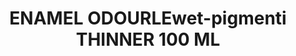 ---
title: "ENAMEL ODOURLEwet-pigmenti THINNER 100 ML"
price: "TBA"
desc: "Bez opisa"
img_path: "/assets/img/A.MIG-2019.jpg"
brand: AMMO
available: true
special_offer: false
soon: false
cat: "Weathering"
subcat: ""
subsubcat: "wet-pigmenti"
---